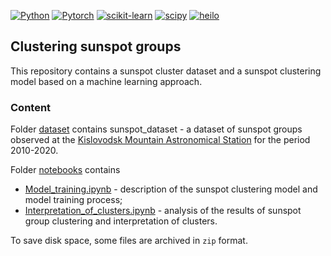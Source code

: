 [![Python](https://img.shields.io/badge/python-3670A0?style=for-the-badge&logo=python&logoColor=ffdd54)](https://python.org)
[![Pytorch](https://img.shields.io/badge/PyTorch-%23EE4C2C.svg?style=for-the-badge&logo=PyTorch&logoColor=white)](https://pytorch.org)
[![scikit-learn](https://img.shields.io/badge/scikit--learn-F7931E?style=for-the-badge&logo=scikit-learn&logoColor=white)](https://scikit-learn.org)
[![scipy](https://img.shields.io/badge/scipy-8CAAE6?style=for-the-badge&logo=scipy&logoColor=white)](https://www.scipy.org)
[![heilo](https://img.shields.io/badge/helio-119EFF?style=for-the-badge&logo=helio&logoColor=white)](https://observethesun.github.io/helio/)
## Clustering sunspot groups

This repository contains a sunspot cluster dataset and a sunspot clustering model based on a machine learning approach.

### Content

Folder [dataset](./dataset) contains sunspot_dataset - a dataset of sunspot groups observed at the [Kislovodsk Mountain Astronomical Station](http://en.solarstation.ru/) for the period 2010-2020.

Folder [notebooks](./notebooks) contains 
* [Model_training.ipynb](./notebooks/Model_training.ipynb) - description of the sunspot clustering model and model training process;
* [Interpretation_of_clusters.ipynb](./notebooks/Interpretation_of_clusters.ipynb) - analysis of the results of sunspot group clustering and interpretation of clusters.

To save disk space, some files are archived in `zip` format.
